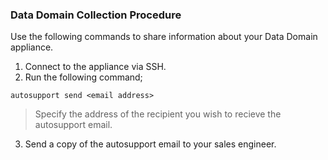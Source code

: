 ### Data Domain Collection Procedure

Use the following commands to share information about your Data Domain appliance.

1. Connect to the appliance via SSH.
2. Run the following command;
```Shell
autosupport send <email address>
```
>Specify the address of the recipient you wish to recieve the autosupport email.
3. Send a copy of the autosupport email to your sales engineer.
